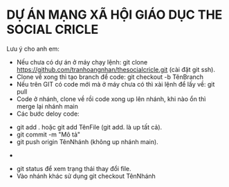# DỰ ÁN MẠNG XÃ HỘI GIÁO DỤC THE SOCIAL CRICLE
Lưu ý cho anh em:
- Nếu chưa có dự án ở máy chạy lệnh: git clone https://github.com/tranhoangnhan/thesocialcricle.git (cài đặt git ssh).
- Clone về xong thì tạo branch để code: git checkout -b TênBranch
- Nếu trên GIT có code mới mà ở máy chưa có thì xài lệnh để lấy về: git pull
- Code ở nhánh, clone về rồi code xong up lên nhánh, khi nào ổn thì merge lại nhánh main
- Các bước deloy code:
 + git add . hoặc git add TênFile  (git add. là up tất cả).
 + git commit -m "Mô tả"
 + git push origin TênNhánh  (không up nhánh main).
- 
 + git status để xem trạng thái thay đổi file.
 + Vào nhánh khác sử dụng git checkout TênNhánh

